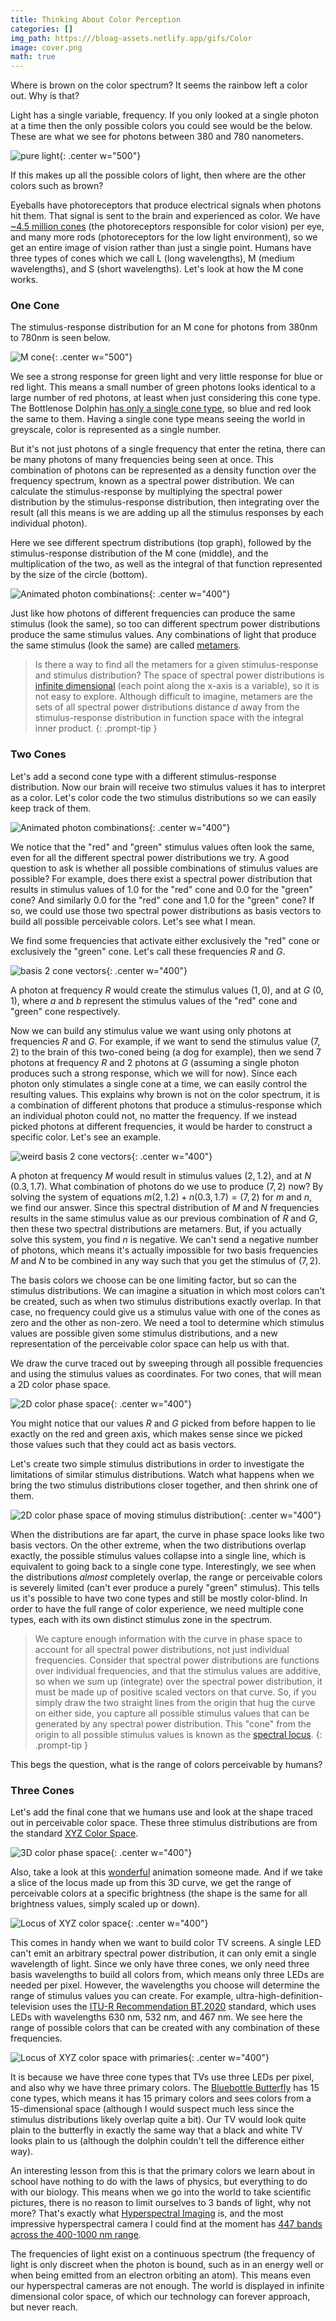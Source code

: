 ```yaml
---
title: Thinking About Color Perception
categories: []
img_path: https:///bloag-assets.netlify.app/gifs/Color
image: cover.png
math: true
---
```


Where is brown on the color spectrum? It seems the rainbow left a color out. Why is that?

Light has a single variable, frequency. If you only looked at a single photon at a time then the only possible colors you could see would be the below. These are what we see for photons between 380 and 780 nanometers.

![pure light](colors.png){: .center w="500"}

If this makes up all the possible colors of light, then where are the other colors such as brown?

Eyeballs have photoreceptors that produce electrical signals when photons hit them. That signal is sent to the brain and experienced as color. We have [~4.5 million cones](https://www.ncbi.nlm.nih.gov/books/NBK10848) (the photoreceptors responsible for color vision) per eye, and many more rods (photoreceptors for the low light environment), so we get an entire image of vision rather than just a single point. Humans have three types of cones which we call L (long wavelengths), M (medium wavelengths), and S (short wavelengths). Let's look at how the M cone works.

### One Cone

The stimulus-response distribution for an M cone for photons from 380nm to 780nm is seen below.

![M cone](M.png){: .center w="500"}

We see a strong response for green light and very little response for blue or red light. This means a small number of green photons looks identical to a large number of red photons, at least when just considering this cone type. The Bottlenose Dolphin [has only a single cone type](https://pubmed.ncbi.nlm.nih.gov/9682867/), so blue and red look the same to them. Having a single cone type means seeing the world in greyscale, color is represented as a single number.

But it's not just photons of a single frequency that enter the retina, there can be many photons of many frequencies being seen at once. This combination of photons can be represented as a density function over the frequency spectrum, known as a spectral power distribution. We can calculate the stimulus-response by multiplying the spectral power distribution by the stimulus-response distribution, then integrating over the result (all this means is we are adding up all the stimulus responses by each individual photon).

Here we see different spectrum distributions (top graph), followed by the stimulus-response distribution of the M cone (middle), and the multiplication of the two, as well as the integral of that function represented by the size of the circle (bottom).

![Animated photon combinations](animatedCone.gif){: .center w="400"}

Just like how photons of different frequencies can produce the same stimulus (look the same), so too can different spectrum power distributions produce the same stimulus values. Any combinations of light that produce the same stimulus (look the same) are called [metamers](https://en.wikipedia.org/wiki/Metamerism_(color)).

> Is there a way to find all the metamers for a given stimulus-response and stimulus distribution? The space of spectral power distributions is [infinite dimensional](https://en.wikipedia.org/wiki/Hilbert_space) (each point along the x-axis is a variable), so it is not easy to explore. Although difficult to imagine, metamers are the sets of all spectral power distributions distance $d$ away from the stimulus-response distribution in function space with the integral inner product.
{: .prompt-tip }

### Two Cones

Let's add a second cone type with a different stimulus-response distribution. Now our brain will receive two stimulus values it has to interpret as a color. Let's color code the two stimulus distributions so we can easily keep track of them.

![Animated photon combinations](2animatedCones.gif){: .center w="400"}

We notice that the "red" and "green" stimulus values often look the same, even for all the different spectral power distributions we try. A good question to ask is whether all possible combinations of stimulus values are possible? For example, does there exist a spectral power distribution that results in stimulus values of 1.0 for the "red" cone and 0.0 for the "green" cone? And similarly 0.0 for the "red" cone and 1.0 for the "green" cone? If so, we could use those two spectral power distributions as basis vectors to build all possible perceivable colors. Let's see what I mean.

We find some frequencies that activate either exclusively the "red" cone or exclusively the "green" cone. Let's call these frequencies $R$ and $G$.

![basis 2 cone vectors](RGVecs.png){: .center w="400"}

A photon at frequency $R$ would create the stimulus values $(1, 0)$, and at $G$ $(0, 1)$, where $a$ and $b$ represent the stimulus values of the "red" cone and "green" cone respectively.

Now we can build any stimulus value we want using only photons at frequencies $R$ and $G$. For example, if we want to send the stimulus value $(7, 2)$ to the brain of this two-coned being (a dog for example), then we send 7 photons at frequency $R$ and 2 photons at $G$ (assuming a single photon produces such a strong response, which we will for now). Since each photon only stimulates a single cone at a time, we can easily control the resulting values. This explains why brown is not on the color spectrum, it is a combination of different photons that produce a stimulus-response which an individual photon could not, no matter the frequency. If we instead picked photons at different frequencies, it would be harder to construct a specific color. Let's see an example.

![weird basis 2 cone vectors](MNVecs.png){: .center w="400"}

A photon at frequency $M$ would result in stimulus values $(2, 1.2)$, and at $N$ $(0.3, 1.7)$. What combination of photons do we use to produce $(7, 2)$ now? By solving the system of equations $m (2, 1.2) + n (0.3, 1.7) = (7, 2)$ for $m$ and $n$, we find our answer. Since this spectral distribution of $M$ and $N$ frequencies results in the same stimulus value as our previous combination of $R$ and $G$, then these two spectral distributions are metamers. But, if you actually solve this system, you find $n$ is negative. We can't send a negative number of photons, which means it's actually impossible for two basis frequencies $M$ and $N$ to be combined in any way such that you get the stimulus of $(7, 2)$.

The basis colors we choose can be one limiting factor, but so can the stimulus distributions. We can imagine a situation in which most colors can't be created, such as when two stimulus distributions exactly overlap. In that case, no frequency could give us a stimulus value with one of the cones as zero and the other as non-zero. We need a tool to determine which stimulus values are possible given some stimulus distributions, and a new representation of the perceivable color space can help us with that.

We draw the curve traced out by sweeping through all possible frequencies and using the stimulus values as coordinates. For two cones, that will mean a 2D color phase space.

![2D color phase space](2dPhaseSpace.gif){: .center w="400"}

You might notice that our values $R$ and $G$ picked from before happen to lie exactly on the red and green axis, which makes sense since we picked those values such that they could act as basis vectors. 

Let's create two simple stimulus distributions in order to investigate the limitations of similar stimulus distributions. Watch what happens when we bring the two stimulus distributions closer together, and then shrink one of them.

![2D color phase space of moving stimulus distribution](animatedPhaseSpace.gif){: .center w="400"}

When the distributions are far apart, the curve in phase space looks like two basis vectors. On the other extreme, when the two distributions overlap exactly, the possible stimulus values collapse into a single line, which is equivalent to going back to a single cone type. Interestingly, we see when the distributions _almost_ completely overlap, the range or perceivable colors is severely limited (can't ever produce a purely "green" stimulus). This tells us it's possible to have two cone types and still be mostly color-blind. In order to have the full range of color experience, we need multiple cone types, each with its own distinct stimulus zone in the spectrum.

> We capture enough information with the curve in phase space to account for all spectral power distributions, not just individual frequencies. Consider that spectral power distributions are functions over individual frequencies, and that the stimulus values are additive, so when we sum up (integrate) over the spectral power distribution, it must be made up of positive scaled vectors on that curve. So, if you simply draw the two straight lines from the origin that hug the curve on either side, you capture all possible stimulus values that can be generated by any spectral power distribution. This "cone" from the origin to all possible stimulus values is known as the [spectral locus](https://www.sciencedirect.com/topics/engineering/spectral-locus).
{: .prompt-tip }

This begs the question, what is the range of colors perceivable by humans?

### Three Cones

Let's add the final cone that we humans use and look at the shape traced out in perceivable color space. These three stimulus distributions are from the standard [XYZ Color Space](https://en.wikipedia.org/wiki/CIE_1931_color_space).

![3D color phase space](3dPhaseSpace.gif){: .center w="400"}

Also, take a look at this [wonderful](https://youtu.be/x0-qoXOCOow) animation someone made. And if we take a slice of the locus made up from this 3D curve, we get the range of perceivable colors at a specific brightness (the shape is the same for all brightness values, simply scaled up or down).

![Locus of XYZ color space](locus.png){: .center w="400"}

This comes in handy when we want to build color TV screens. A single LED can't emit an arbitrary spectral power distribution, it can only emit a single wavelength of light. Since we only have three cones, we only need three basis wavelengths to build all colors from, which means only three LEDs are needed per pixel. However, the wavelengths you choose will determine the range of stimulus values you can create. For example, ultra-high-definition-television uses the [ITU-R Recommendation BT.2020](https://en.wikipedia.org/wiki/Rec._2020) standard, which uses LEDs with wavelengths 630 nm, 532 nm, and 467 nm. We see here the range of possible colors that can be created with any combination of these frequencies.

![Locus of XYZ color space with primaries](rec2020.png){: .center w="400"}

It is because we have three cone types that TVs use three LEDs per pixel, and also why we have three primary colors. The [Bluebottle Butterfly](https://entomologytoday.org/2016/03/09/the-eyes-of-common-bluebottle-butterflies-have-15-photoreceptor-classes/) has 15 cone types, which means it has 15 primary colors and sees colors from a 15-dimensional space (although I would suspect much less since the stimulus distributions likely overlap quite a bit). Our TV would look quite plain to the butterfly in exactly the same way that a black and white TV looks plain to us (although the dolphin couldn't tell the difference either way).

An interesting lesson from this is that the primary colors we learn about in school have nothing to do with the laws of physics, but everything to do with our biology. This means when we go into the world to take scientific pictures, there is no reason to limit ourselves to 3 bands of light, why not more? That's exactly what [Hyperspectral Imaging](https://en.wikipedia.org/wiki/Hyperspectral_imaging) is, and the most impressive hyperspectral camera I could find at the moment has [447 bands across the 400-1000 nm range](https://applied-infrared.com.au/product/xc2-high-resolution-hyperspectral/).

The frequencies of light exist on a continuous spectrum (the frequency of light is only discreet when the photon is bound, such as in an energy well or when being emitted from an electron orbiting an atom). This means even our hyperspectral cameras are not enough. The world is displayed in infinite dimensional color space, of which our technology can forever approach, but never reach.


